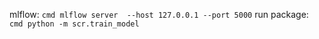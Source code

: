 mlflow:
    ``` cmd
    mlflow server  --host 127.0.0.1 --port 5000
    ```
run package:
    ``` cmd
    python -m scr.train_model
    ```